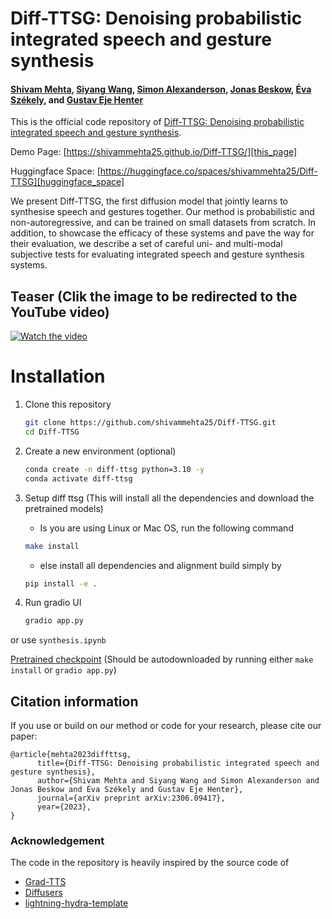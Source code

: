 # Diff-TTSG: Denoising probabilistic integrated speech and gesture synthesis

#### [Shivam Mehta][shivam_profile], [Siyang Wang][siyang_profile], [Simon Alexanderson][simon_profile], [Jonas Beskow][jonas_profile], [Éva Székely][eva_profile], and [Gustav Eje Henter][gustav_profile]

This is the official code repository of [Diff-TTSG: Denoising probabilistic integrated speech and gesture synthesis][arxiv_link].

Demo Page: [https://shivammehta25.github.io/Diff-TTSG/][this_page]

Huggingface Space: [https://huggingface.co/spaces/shivammehta25/Diff-TTSG][huggingface_space]

We present Diff-TTSG, the first diffusion model that jointly learns to synthesise speech and gestures together. Our method is probabilistic and non-autoregressive, and can be trained on small datasets from scratch. In addition, to showcase the efficacy of these systems and pave the way for their evaluation, we describe a set of careful uni- and multi-modal subjective tests for evaluating integrated speech and gesture synthesis systems.

[shivam_profile]: https://www.kth.se/profile/smehta
[siyang_profile]: https://www.kth.se/profile/siyangw
[simon_profile]: https://www.kth.se/profile/simonal
[jonas_profile]: https://www.kth.se/profile/beskow
[eva_profile]: https://www.kth.se/profile/szekely
[gustav_profile]: https://people.kth.se/~ghe/
[this_page]: https://shivammehta25.github.io/Diff-TTSG/
[arxiv_link]: https://arxiv.org/abs/2306.09417
[huggingface_space]: https://huggingface.co/spaces/shivammehta25/Diff-TTSG

## Teaser (Clik the image to be redirected to the YouTube video)

[![Watch the video](https://img.youtube.com/vi/xYxcqyMJjsE/maxresdefault.jpg)](https://www.youtube.com/watch?v=xYxcqyMJjsE)

# Installation

1. Clone this repository

   ```bash
   git clone https://github.com/shivammehta25/Diff-TTSG.git
   cd Diff-TTSG
   ```

2. Create a new environment (optional)

   ```bash
   conda create -n diff-ttsg python=3.10 -y
   conda activate diff-ttsg
   ```

3. Setup diff ttsg (This will install all the dependencies and download the pretrained models)

   - Is you are using Linux or Mac OS, run the following command

   ```bash
   make install
   ```

   - else install all dependencies and alignment build simply by

   ```bash
   pip install -e .
   ```

4. Run gradio UI

   ```bash
   gradio app.py
   ```

or use `synthesis.ipynb`

[Pretrained checkpoint](https://github.com/shivammehta25/Diff-TTSG/releases/download/checkpoint/diff_ttsg_checkpoint.ckpt) (Should be autodownloaded by running either `make install` or `gradio app.py`)

## Citation information

If you use or build on our method or code for your research, please cite our paper:

```
@article{mehta2023diffttsg,
      title={Diff-TTSG: Denoising probabilistic integrated speech and gesture synthesis},
      author={Shivam Mehta and Siyang Wang and Simon Alexanderson and Jonas Beskow and Éva Székely and Gustav Eje Henter},
      journal={arXiv preprint arXiv:2306.09417},
      year={2023},
}
```

### Acknowledgement

The code in the repository is heavily inspired by the source code of

- [Grad-TTS](https://github.com/huawei-noah/Speech-Backbones/tree/main/Grad-TTS)
- [Diffusers](https://github.com/huggingface/diffusers)
- [lightning-hydra-template](https://github.com/ashleve/lightning-hydra-template)
